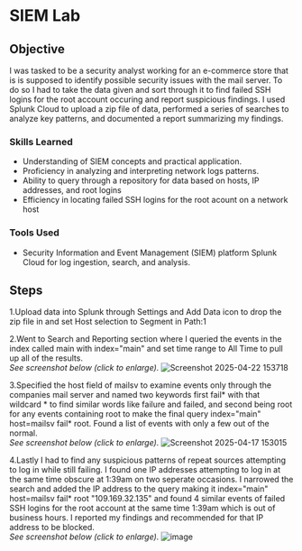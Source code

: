 # SIEM Lab
## Objective
I was tasked to be a security analyst working for an e-commerce store that is is supposed to identify possible security issues with the mail server. To do so I had to take the data given and sort through it to find failed SSH logins for the root account occuring and report suspicious findings. I used Splunk Cloud to upload a zip file of data, performed a series of searches to analyze key patterns, and documented a report summarizing my findings.

### Skills Learned

- Understanding of SIEM concepts and practical application.
- Proficiency in analyzing and interpreting network logs patterns.
- Ability to query through a repository for data based on hosts, IP addresses, and root logins
- Efficiency in locating failed SSH logins for the root acount on a network host


### Tools Used

- Security Information and Event Management (SIEM) platform Splunk Cloud for log ingestion, search, and analysis.
  
## Steps

1.Upload data into Splunk through Settings and Add Data icon to drop the zip file in and set Host selection to Segment in Path:1

2.Went to Search and Reporting section where I queried the events in the index called main with index="main" and set time range to All Time to pull up all of the results.<br>
 _See screenshot below (click to enlarge)._
![Screenshot 2025-04-22 153718](https://github.com/user-attachments/assets/8e7de5df-5a17-4556-9fe9-a58adc237c3a)


3.Specified the host field of mailsv to examine events only through the companies mail server and named two keywords first fail* with that wildcard * to find similar words like failure and failed, and second being root for any events containing root to make the final query  index="main" host=mailsv fail* root. Found a list of events with only a few out of the normal.<br>
 _See screenshot below (click to enlarge)._
![Screenshot 2025-04-17 153015](https://github.com/user-attachments/assets/6a8222bc-6934-47a0-8387-680421bb9dee)

4.Lastly I had to find any suspicious patterns of repeat sources attempting to log in while still failing. I found one IP addresses attempting to log in at the same time obscure at 1:39am on two seperate occasions. I narrowed the search and added the IP address to the query making it   index="main" host=mailsv fail* root "109.169.32.135"   and found 4 similar events of failed SSH logins for the root account at the same time 1:39am which is out of business hours. I reported my findings and recommended for that IP address to be blocked. <br>
 _See screenshot below (click to enlarge)._
![image](https://github.com/user-attachments/assets/87c22171-91ec-4599-b623-80c546ffe1db)



